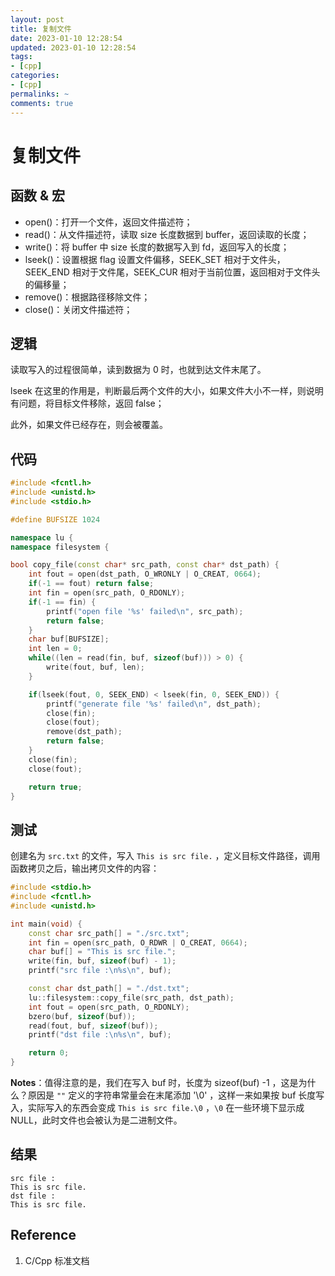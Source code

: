 ```yaml
---
layout: post
title: 复制文件
date: 2023-01-10 12:28:54
updated: 2023-01-10 12:28:54
tags: 
- [cpp]
categories: 
- [cpp]
permalinks: ~
comments: true
---
```


# 复制文件

## 函数 & 宏

- open()：打开一个文件，返回文件描述符；
- read()：从文件描述符，读取 size 长度数据到 buffer，返回读取的长度；
- write()：将 buffer 中 size 长度的数据写入到 fd，返回写入的长度；
- lseek()：设置根据 flag 设置文件偏移，SEEK_SET 相对于文件头，SEEK_END 相对于文件尾，SEEK_CUR 相对于当前位置，返回相对于文件头的偏移量；
- remove()：根据路径移除文件；
- close()：关闭文件描述符；

## 逻辑

读取写入的过程很简单，读到数据为 0 时，也就到达文件末尾了。

lseek 在这里的作用是，判断最后两个文件的大小，如果文件大小不一样，则说明有问题，将目标文件移除，返回 false；

此外，如果文件已经存在，则会被覆盖。



## 代码

```c++
#include <fcntl.h>
#include <unistd.h>
#include <stdio.h>

#define BUFSIZE 1024

namespace lu {
namespace filesystem {

bool copy_file(const char* src_path, const char* dst_path) {
    int fout = open(dst_path, O_WRONLY | O_CREAT, 0664);
    if(-1 == fout) return false;
    int fin = open(src_path, O_RDONLY);
    if(-1 == fin) {
        printf("open file '%s' failed\n", src_path);
        return false;
    }
    char buf[BUFSIZE];
    int len = 0;
    while((len = read(fin, buf, sizeof(buf))) > 0) {
        write(fout, buf, len);
    }

    if(lseek(fout, 0, SEEK_END) < lseek(fin, 0, SEEK_END)) {
        printf("generate file '%s' failed\n", dst_path);
      	close(fin);
        close(fout);
        remove(dst_path);
        return false;
    }
    close(fin);
    close(fout);

    return true;
}
```



## 测试

创建名为 `src.txt` 的文件，写入 `This is src file.` ，定义目标文件路径，调用函数拷贝之后，输出拷贝文件的内容：

```c++
#include <stdio.h>
#include <fcntl.h>
#include <unistd.h>

int main(void) {
    const char src_path[] = "./src.txt";
    int fin = open(src_path, O_RDWR | O_CREAT, 0664);
    char buf[] = "This is src file.";
    write(fin, buf, sizeof(buf) - 1);
    printf("src file :\n%s\n", buf);

    const char dst_path[] = "./dst.txt";
    lu::filesystem::copy_file(src_path, dst_path);
    int fout = open(src_path, O_RDONLY);
    bzero(buf, sizeof(buf));
    read(fout, buf, sizeof(buf));
    printf("dst file :\n%s\n", buf);

    return 0;
}
```

**Notes**：值得注意的是，我们在写入 buf 时，长度为 sizeof(buf) -1 ，这是为什么？原因是 `""` 定义的字符串常量会在末尾添加 '\0' ，这样一来如果按 buf 长度写入，实际写入的东西会变成 `This is src file.\0` ，`\0` 在一些环境下显示成 NULL，此时文件也会被认为是二进制文件。



## 结果

```
src file :
This is src file.
dst file :
This is src file.
```



## Reference 

1. C/Cpp 标准文档
